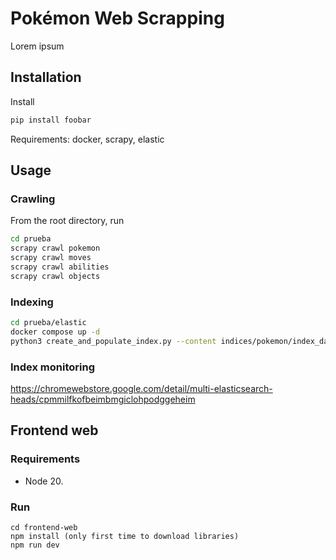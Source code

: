 # Pokémon Web Scrapping

Lorem ipsum

## Installation

Install 
```bash
pip install foobar
```
Requirements: docker, scrapy, elastic

## Usage

### Crawling 
From the root directory, run

```bash
cd prueba
scrapy crawl pokemon
scrapy crawl moves
scrapy crawl abilities
scrapy crawl objects
```
### Indexing

```bash
cd prueba/elastic
docker compose up -d
python3 create_and_populate_index.py --content indices/pokemon/index_data.json --name pokemon --mapping_file  indices/pokemon/index_mappings.json --settings indices/pokemon/index_config.json
```

### Index monitoring
https://chromewebstore.google.com/detail/multi-elasticsearch-heads/cpmmilfkofbeimbmgiclohpodggeheim

## Frontend web

### Requirements

- Node 20.

### Run

```
cd frontend-web
npm install (only first time to download libraries)
npm run dev
```

